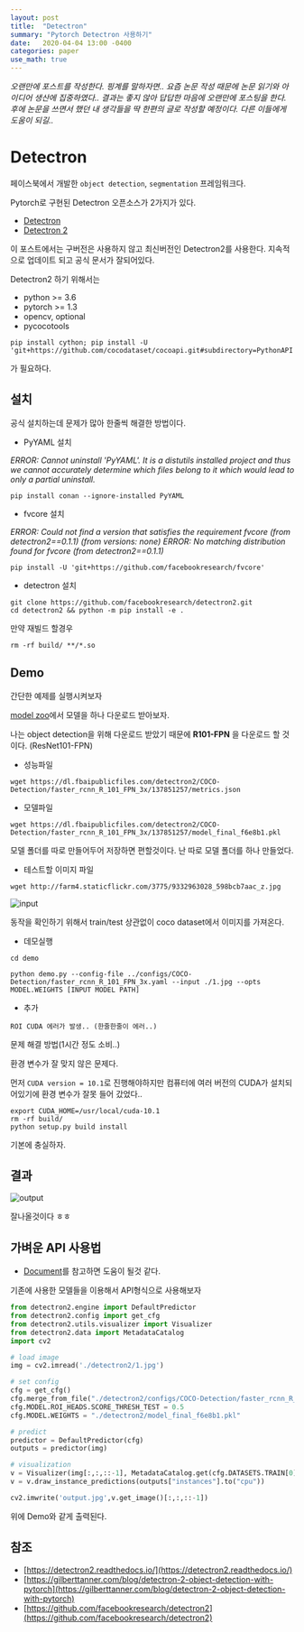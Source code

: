 ```yaml
---
layout: post
title:  "Detectron"
summary: "Pytorch Detectron 사용하기"
date:   2020-04-04 13:00 -0400
categories: paper
use_math: true
---
```


*오랜만에 포스트를 작성한다. 핑계를 말하자면.. 요즘 논문 작성 때문에 논문 읽기와 아이디어 생산에 집중하였다.. 결과는 좋지 않아 답답한 마음에 오랜만에 포스팅을 한다. 후에 논문을 쓰면서 했던 내 생각들을 딱 한편의 글로 작성할 예정이다. 다른 이들에게 도움이 되길..*

# Detectron
페이스북에서 개발한 `object detection`, `segmentation` 프레임워크다.

Pytorch로 구현된 Detectron 오픈소스가 2가지가 있다.

- [Detectron](https://github.com/roytseng-tw/Detectron.pytorch)
- [Detectron 2](https://github.com/facebookresearch/detectron2)

이 포스트에서는 구버전은 사용하지 않고 최신버전인 Detectron2를 사용한다. 지속적으로 업데이트 되고 공식 문서가 잘되어있다.

Detectron2 하기 위해서는

- python >= 3.6
- pytorch >= 1.3
- opencv, optional
- pycocotools

```
pip install cython; pip install -U 'git+https://github.com/cocodataset/cocoapi.git#subdirectory=PythonAPI'
```

가 필요하다.

## 설치

공식 설치하는데 문제가 많아 한줄씩 해결한 방법이다.

- PyYAML 설치

*ERROR: Cannot uninstall 'PyYAML'. It is a distutils installed project and thus we cannot accurately determine which files belong to it which would lead to only a partial uninstall.*

```
pip install conan --ignore-installed PyYAML  
```


- fvcore 설치

*ERROR: Could not find a version that satisfies the requirement fvcore (from detectron2==0.1.1) (from versions: none)
ERROR: No matching distribution found for fvcore (from detectron2==0.1.1)*

```
pip install -U 'git+https://github.com/facebookresearch/fvcore'
```

- detectron 설치

```
git clone https://github.com/facebookresearch/detectron2.git
cd detectron2 && python -m pip install -e .
```

만약 재빌드 할경우

```
rm -rf build/ **/*.so
```

## Demo

간단한 예제를 실행시켜보자

[model zoo](https://github.com/facebookresearch/detectron2/blob/master/MODEL_ZOO.md)에서 모델을 하나 다운로드 받아보자.

나는 object detection을 위해 다운로드 받았기 때문에 **R101-FPN** 을 다운로드 할 것이다. (ResNet101-FPN)

- 성능파일

```
wget https://dl.fbaipublicfiles.com/detectron2/COCO-Detection/faster_rcnn_R_101_FPN_3x/137851257/metrics.json
```

- 모델파일

```
wget https://dl.fbaipublicfiles.com/detectron2/COCO-Detection/faster_rcnn_R_101_FPN_3x/137851257/model_final_f6e8b1.pkl
```

모델 폴더를 따로 만들어두어 저장하면 편할것이다. 난 따로 모델 폴더를 하나 만들었다.

- 테스트할 이미지 파일

```
wget http://farm4.staticflickr.com/3775/9332963028_598bcb7aac_z.jpg
```



![input](https://github.com/jjeamin/jjeamin.github.io/raw/master/_posts/post_img/detectron/input.jpg)



동작을 확인하기 위해서 train/test 상관없이 coco dataset에서 이미지를 가져온다.

- 데모실행

```
cd demo
```

```
python demo.py --config-file ../configs/COCO-Detection/faster_rcnn_R_101_FPN_3x.yaml --input ./1.jpg --opts MODEL.WEIGHTS [INPUT MODEL PATH]
```

- 추가

```
ROI CUDA 에러가 발생.. (한줄한줄이 에러..)
```

문제 해결 방법(1시간 정도 소비..)

환경 변수가 잘 맞지 않은 문제다.

먼저 `CUDA version = 10.1`로 진행해야하지만 컴퓨터에 여러 버전의 CUDA가 설치되어있기에 환경 변수가 잘못 들어 갔었다..

```
export CUDA_HOME=/usr/local/cuda-10.1
rm -rf build/
python setup.py build install
```

기본에 충실하자.


## 결과



![output](https://github.com/jjeamin/jjeamin.github.io/raw/master/_posts/post_img/detectron/output.png)



잘나올것이다 ㅎㅎ


## 가벼운 API 사용법

- [Document](https://detectron2.readthedocs.io/)를 참고하면 도움이 될것 같다.

기존에 사용한 모델들을 이용해서 API형식으로 사용해보자

```python
from detectron2.engine import DefaultPredictor
from detectron2.config import get_cfg
from detectron2.utils.visualizer import Visualizer
from detectron2.data import MetadataCatalog
import cv2

# load image
img = cv2.imread('./detectron2/1.jpg')

# set config
cfg = get_cfg()
cfg.merge_from_file("./detectron2/configs/COCO-Detection/faster_rcnn_R_101_FPN_3x.yaml")
cfg.MODEL.ROI_HEADS.SCORE_THRESH_TEST = 0.5
cfg.MODEL.WEIGHTS = "./detectron2/model_final_f6e8b1.pkl"

# predict
predictor = DefaultPredictor(cfg)
outputs = predictor(img)

# visualization
v = Visualizer(img[:,:,::-1], MetadataCatalog.get(cfg.DATASETS.TRAIN[0]), scale=1.2)
v = v.draw_instance_predictions(outputs["instances"].to("cpu"))

cv2.imwrite('output.jpg',v.get_image()[:,:,::-1])
```

위에 Demo와 같게 출력된다.

## 참조
- [https://detectron2.readthedocs.io/](https://detectron2.readthedocs.io/)
- [https://gilberttanner.com/blog/detectron-2-object-detection-with-pytorch](https://gilberttanner.com/blog/detectron-2-object-detection-with-pytorch)
- [https://github.com/facebookresearch/detectron2](https://github.com/facebookresearch/detectron2)
